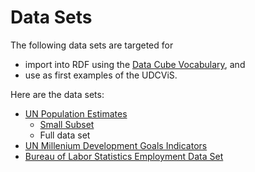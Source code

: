 # Data Sets

The following data sets are targeted for

 * import into RDF using the [Data Cube Vocabulary](http://www.w3.org/TR/vocab-data-cube/), and
 * use as first examples of the UDCViS.

Here are the data sets:

 * [UN Population Estimates](http://universalvisualization.org/?p=89)
   * [Small Subset](https://github.com/curran/udcvis/tree/gh-pages/0.2/data/UNPopulationSubset)
   * Full data set
 * [UN Millenium Development Goals Indicators](dataset_mdg.html)
 * [Bureau of Labor Statistics Employment Data Set](dataset_bls.html)
